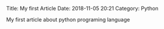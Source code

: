 Title: My first Article
Date: 2018-11-05 20:21
Category: Python

My first article about python programing language